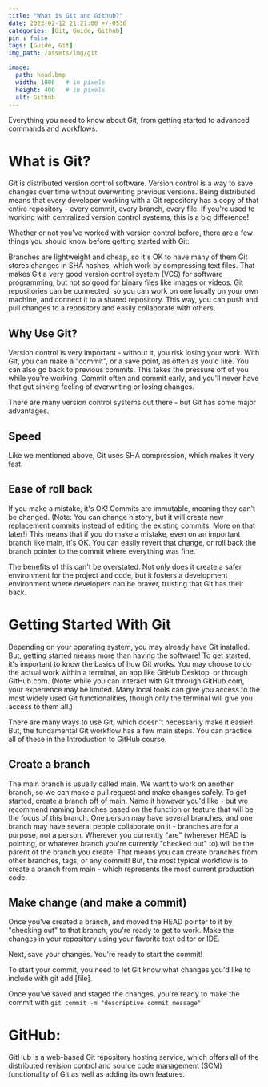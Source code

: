 ```yaml
---
title: "What is Git and Github?"
date: 2023-02-12 21:21:00 +/-0530
categories: [Git, Guide, Github]
pin : false
tags: [Guide, Git]
img_path: /assets/img/git

image:
  path: head.bmp
  width: 1000   # in pixels
  height: 400   # in pixels
  alt: Github
---
```

Everything you need to know about Git, from getting started to advanced commands and workflows.

# What is Git?

Git is distributed version control software. Version control is a way to save changes over time without overwriting previous versions. Being distributed means that every developer working with a Git repository has a copy of that entire repository - every commit, every branch, every file. If you're used to working with centralized version control systems, this is a big difference!

Whether or not you've worked with version control before, there are a few things you should know before getting started with Git:

Branches are lightweight and cheap, so it's OK to have many of them
Git stores changes in SHA hashes, which work by compressing text files. That makes Git a very good version control system (VCS) for software programming, but not so good for binary files like images or videos.
Git repositories can be connected, so you can work on one locally on your own machine, and connect it to a shared repository. This way, you can push and pull changes to a repository and easily collaborate with others.

## Why Use Git?

Version control is very important - without it, you risk losing your work. With Git, you can make a "commit", or a save point, as often as you'd like. You can also go back to previous commits. This takes the pressure off of you while you're working. Commit often and commit early, and you'll never have that gut sinking feeling of overwriting or losing changes.

There are many version control systems out there - but Git has some major advantages.
## Speed

Like we mentioned above, Git uses SHA compression, which makes it very fast.

## Ease of roll back

If you make a mistake, it's OK! Commits are immutable, meaning they can't be changed. (Note: You can change history, but it will create new replacement commits instead of editing the existing commits. More on that later!) This means that if you do make a mistake, even on an important branch like main, it's OK. You can easily revert that change, or roll back the branch pointer to the commit where everything was fine.

The benefits of this can't be overstated. Not only does it create a safer environment for the project and code, but it fosters a development environment where developers can be braver, trusting that Git has their back.


# Getting Started With Git

Depending on your operating system, you may already have Git installed. But, getting started means more than having the software! To get started, it's important to know the basics of how Git works. You may choose to do the actual work within a terminal, an app like GitHub Desktop, or through GitHub.com. (Note: while you can interact with Git through GitHub.com, your experience may be limited. Many local tools can give you access to the most widely used Git functionalities, though only the terminal will give you access to them all.)

There are many ways to use Git, which doesn't necessarily make it easier! But, the fundamental Git workflow has a few main steps. You can practice all of these in the Introduction to GitHub course.
## Create a branch

The main branch is usually called main. We want to work on another branch, so we can make a pull request and make changes safely. To get started, create a branch off of main. Name it however you'd like - but we recommend naming branches based on the function or feature that will be the focus of this branch. One person may have several branches, and one branch may have several people collaborate on it - branches are for a purpose, not a person. Wherever you currently "are" (wherever HEAD is pointing, or whatever branch you're currently "checked out" to) will be the parent of the branch you create. That means you can create branches from other branches, tags, or any commit! But, the most typical workflow is to create a branch from main - which represents the most current production code.
## Make change (and make a commit)

Once you've created a branch, and moved the HEAD pointer to it by "checking out" to that branch, you're ready to get to work. Make the changes in your repository using your favorite text editor or IDE.

Next, save your changes. You're ready to start the commit!

To start your commit, you need to let Git know what changes you'd like to include with git add [file].

Once you've saved and staged the changes, you're ready to make the commit with ``` git commit -m "descriptive commit message" ```

# GitHub:
 GitHub is a web-based Git repository hosting service, which offers all of the distributed revision control and source code management (SCM) functionality of Git as well as adding its own features. 